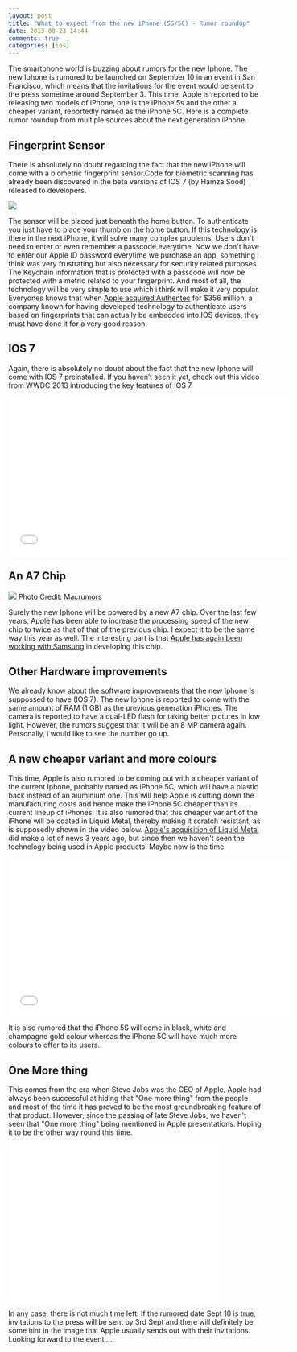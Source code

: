 ```yaml
---
layout: post
title: "What to expect from the new iPhone (5S/5C) - Rumor roundup"
date: 2013-08-23 14:44
comments: true
categories: [ios]
---
```


The smartphone world is buzzing about rumors for the new Iphone. The new Iphone is rumored to be launched on September 10 in an event in San Francisco, which means that the invitations for the event would be sent to the press sometime around September 3. This time, Apple is reported to be releasing two models of iPhone, one is the iPhone 5s and the other a cheaper variant, reportedly named as the iPhone 5C. Here is a complete rumor roundup from multiple sources about the next generation iPhone. 

<h2>Fingerprint Sensor</h2>

There is absolutely no doubt regarding the fact that the new iPhone will come with a biometric fingerprint sensor.Code for biometric scanning has already been discovered in the beta versions of IOS 7 (by Hamza Sood) released to developers. 

<img src = "http://asset3.cbsistatic.com/cnwk.1d/i/tim2/2013/07/29/BQXGg5-CUAAiXp6_610x585.jpg%3Alarge"/>

<!-- more -->

 The sensor will be placed just beneath the home button. To authenticate you just have to place your thumb on the home button. If this technology is there in the next iPhone, it will solve many complex problems. Users don't need to enter or even remember a passcode everytime. Now we don't have to enter our Apple ID password everytime we purchase an app, something i think was very frustrating but also necessary for security related purposes. The Keychain information that is protected with a passcode will now be protected with a metric related to your fingerprint. And most of all, the technology will be very simple to use which i think will make it very popular. Everyones knows that when <a href="http://www.forbes.com/sites/karstenstrauss/2012/07/27/apple-acquires-authentec-a-fingerprint-as-a-key/">Apple acquired Authentec</a> for $356 million, a company known for having developed technology to authenticate users based on fingerprints that can actually be embedded into IOS devices, they must have done it for a very good reason.


 <h2>IOS 7</h2>

 Again, there is absolutely no doubt about the fact that the new Iphone will come with IOS 7 preinstalled. If you haven’t seen it yet, check out this video from WWDC 2013 introducing the key features of IOS 7.

 <iframe width="560" height="315" src="//www.youtube.com/embed/zcebqUdvDrw" frameborder="0" allowfullscreen></iframe>

<h2>An A7 Chip</h2>

<img src="http://cdn.macrumors.com/article-new/2013/04/a7_mockup.jpg" />
Photo Credit: <a href="http://macrumors.com">Macrumors</a>

Surely the new Iphone will be powered by a new A7 chip. Over the last few years, Apple has been able to increase the processing speed of the new chip to twice as that of that of the previous chip. I expect it to be the same way this year as well. The interesting part is that <a href="http://www.idownloadblog.com/2013/07/31/ios-7-code-reveals-a7-chip/">Apple has again been working with Samsung</a> in developing this chip.

<h2>Other Hardware improvements</h2>

We already know about the software improvements that the new Iphone is suppossed to have (IOS 7). The new Iphone is reported to come with the same amount of RAM (1 GB) as the previous generation iPhones. The camera is reported to have a dual-LED flash for taking better pictures in low light. However, the rumors suggest that it will be an 8 MP camera again. Personally, i would like to see the number go up. 

<h2>A new cheaper variant and more colours</h2>

This time, Apple is also rumored to be coming out with a cheaper variant of the current Iphone, probably named as iPhone 5C, which will have a plastic back instead of an aluminium one. This will help Apple is cutting down the manufacturing costs and hence make the iPhone 5C cheaper than its current lineup of iPhones. It is also rumored that this cheaper variant of the iPhone will be coated in Liquid Metal, thereby making it scratch resistant, as is supposedly shown in the video below. <a href="http://www.zdnet.com/blog/apple/why-is-apple-licensing-liquidmetal-can-you-say-bounceable-iphones/7909">Apple's acquisition of Liquid Metal</a> did make a lot of news 3 years ago, but since then we haven't seen the technology being used in Apple products. Maybe now is the time.</p>

<iframe width="560" height="315" src="//www.youtube.com/embed/cOhAzd0tp28" frameborder="0" allowfullscreen></iframe>

It is also rumored that the iPhone 5S will come in black, white and champagne gold colour whereas the iPhone 5C will have much more colours to offer to its users.

<h2>One More thing</h2>

This comes from the era when Steve Jobs was the CEO of Apple. Apple had always been successful at hiding that "One more thing" from the people and most of the time it has proved to be the most groundbreaking feature of that product. However, since the passing of late Steve Jobs, we haven't seen that "One more thing" being mentioned in Apple presentations. Hoping it to be the other way round this time.

<iframe width="420" height="315" src="//www.youtube.com/embed/2QQLyS0MnzM" frameborder="0" allowfullscreen></iframe>

In any case, there is not much time left. If the rumored date Sept 10 is true, invitations to the press will be sent by 3rd Sept and there will definitely be some hint in the image that Apple usually sends out with their invitations. Looking forward to the event ....


